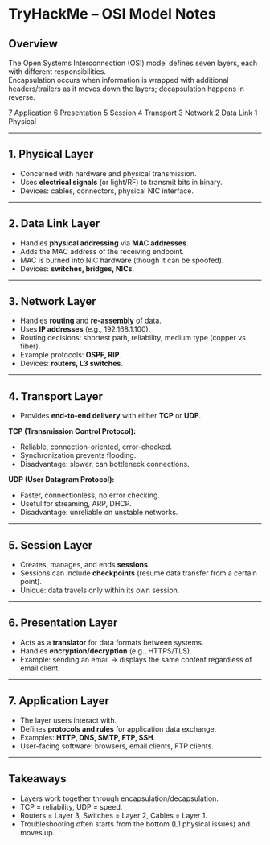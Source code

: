 ﻿# TryHackMe – OSI Model Notes

## Overview
The Open Systems Interconnection (OSI) model defines seven layers, each with different responsibilities.  
Encapsulation occurs when information is wrapped with additional headers/trailers as it moves down the layers; decapsulation happens in reverse.

7 Application
6 Presentation
5 Session
4 Transport
3 Network
2 Data Link
1 Physical

---

## 1. Physical Layer
- Concerned with hardware and physical transmission.  
- Uses **electrical signals** (or light/RF) to transmit bits in binary.  
- Devices: cables, connectors, physical NIC interface.  

---

## 2. Data Link Layer
- Handles **physical addressing** via **MAC addresses**.  
- Adds the MAC address of the receiving endpoint.  
- MAC is burned into NIC hardware (though it can be spoofed).  
- Devices: **switches, bridges, NICs**.  

---

## 3. Network Layer
- Handles **routing** and **re-assembly** of data.  
- Uses **IP addresses** (e.g., 192.168.1.100).  
- Routing decisions: shortest path, reliability, medium type (copper vs fiber).  
- Example protocols: **OSPF, RIP**.  
- Devices: **routers, L3 switches**.  

---

## 4. Transport Layer
- Provides **end-to-end delivery** with either **TCP** or **UDP**.

**TCP (Transmission Control Protocol):**
- Reliable, connection-oriented, error-checked.  
- Synchronization prevents flooding.  
- Disadvantage: slower, can bottleneck connections.

**UDP (User Datagram Protocol):**
- Faster, connectionless, no error checking.  
- Useful for streaming, ARP, DHCP.  
- Disadvantage: unreliable on unstable networks.

---

## 5. Session Layer
- Creates, manages, and ends **sessions**.  
- Sessions can include **checkpoints** (resume data transfer from a certain point).  
- Unique: data travels only within its own session.  

---

## 6. Presentation Layer
- Acts as a **translator** for data formats between systems.  
- Handles **encryption/decryption** (e.g., HTTPS/TLS).  
- Example: sending an email → displays the same content regardless of email client.  

---

## 7. Application Layer
- The layer users interact with.  
- Defines **protocols and rules** for application data exchange.  
- Examples: **HTTP, DNS, SMTP, FTP, SSH**.  
- User-facing software: browsers, email clients, FTP clients.  

---

## Takeaways
- Layers work together through encapsulation/decapsulation.  
- TCP = reliability, UDP = speed.  
- Routers = Layer 3, Switches = Layer 2, Cables = Layer 1.  
- Troubleshooting often starts from the bottom (L1 physical issues) and moves up.

